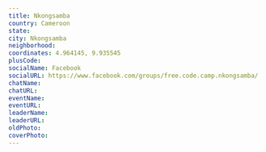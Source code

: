 ```yaml
---
title: Nkongsamba
country: Cameroon
state: 
city: Nkongsamba
neighborhood: 
coordinates: 4.964145, 9.935545
plusCode:
socialName: Facebook
socialURL: https://www.facebook.com/groups/free.code.camp.nkongsamba/
chatName:
chatURL:
eventName:
eventURL:
leaderName:
leaderURL:
oldPhoto: 
coverPhoto:
---
```

